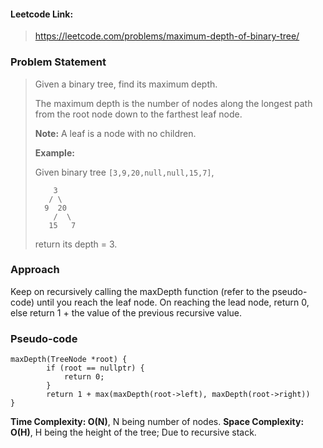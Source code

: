 #### Leetcode Link: 

> https://leetcode.com/problems/maximum-depth-of-binary-tree/

### Problem Statement

> Given a binary tree, find its maximum depth.
>
> The maximum depth is the number of nodes along the longest path from the root node down to the farthest leaf node.
>
> **Note:** A leaf is a node with no children.
>
> **Example:**
>
> Given binary tree `[3,9,20,null,null,15,7]`,
>
> ```
>     3
>    / \
>   9  20
>     /  \
>    15   7
> ```
>
> return its depth = 3.

### Approach

Keep on recursively calling the maxDepth function (refer to the pseudo-code) until you reach the leaf node. On reaching the lead node, return 0, else return 1 + the value of the previous recursive value.

### Pseudo-code

```
maxDepth(TreeNode *root) {
        if (root == nullptr) {
            return 0;
        }
        return 1 + max(maxDepth(root->left), maxDepth(root->right))
}
```

**Time Complexity: O(N)**, N being number of nodes.
**Space Complexity: O(H)**, H being the height of the tree; Due to recursive stack.

